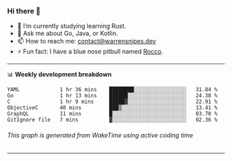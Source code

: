 ### Hi there 👋

- 🌱 I’m currently studying learning Rust.
- 💬 Ask me about Go, Java, or Kotlin.
- 📫 How to reach me: contact@warrensnipes.dev
- ⚡ Fun fact: I have a blue nose pitbull named [Rocco](https://i.imgur.com/iLsSCKu.jpg).

-------

📊 **Weekly development breakdown**
<!--START_SECTION:waka-->

```text
YAML             1 hr 36 mins    ████████░░░░░░░░░░░░░░░░░   31.84 %
Go               1 hr 13 mins    ██████░░░░░░░░░░░░░░░░░░░   24.38 %
C                1 hr 9 mins     █████▓░░░░░░░░░░░░░░░░░░░   22.91 %
ObjectiveC       40 mins         ███▒░░░░░░░░░░░░░░░░░░░░░   13.41 %
GraphQL          11 mins         █░░░░░░░░░░░░░░░░░░░░░░░░   03.70 %
GitIgnore file   7 mins          ▓░░░░░░░░░░░░░░░░░░░░░░░░   02.36 %
```

<!--END_SECTION:waka-->
###### *This graph is generated from WakeTime using active coding time*
-------
